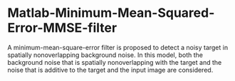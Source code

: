 # Matlab-Minimum-Mean-Squared-Error-MMSE-filter
A minimum-mean-square-error filter is proposed to detect a noisy target in spatially nonoverlapping background noise. In this model, both the background noise that is spatially nonoverlapping with the target and the noise that is additive to the target and the input image are considered.
